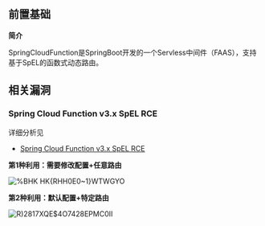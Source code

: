 前置基础
---
**简介**

SpringCloudFunction是SpringBoot开发的一个Servless中间件（FAAS），支持基于SpEL的函数式动态路由。

相关漏洞
---

### Spring Cloud Function v3.x SpEL RCE

详细分析见
- [Spring Cloud Function v3.x SpEL RCE](https://mp.weixin.qq.com/s/U7YJ3FttuWSOgCodVSqemg)

**第1种利用：需要修改配置+任意路由**

![%BHK HK{RHH0E0~1}WTWGYO](https://user-images.githubusercontent.com/55024146/160249394-794b2933-46ac-40d9-ba93-1be98207b462.png)


**第2种利用：默认配置+特定路由**

![R)2817XQE$4O7428EPMC0II](https://user-images.githubusercontent.com/55024146/160249416-645ee796-279a-4112-9ee4-5f75f0fdf9b3.png)
